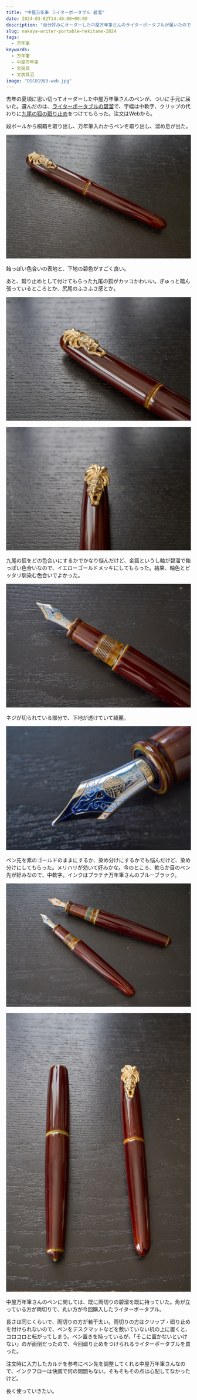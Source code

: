 ```yaml
---
title: "中屋万年筆 ライターポータブル 碧溜"
date: 2024-03-02T14:40:00+09:00
description: "自分好みにオーダーした中屋万年筆さんのライターポータブルが届いたので、ログを残す。"
slug: nakaya-writer-portable-hekitame-2024
tags:
  - 万年筆
keywords:
  - 万年筆
  - 中屋万年筆
  - 文房具
  - 文房具沼
image: "DSC01983-web.jpg"
---
```


去年の夏頃に思い切ってオーダーした中屋万年筆さんのペンが、ついに手元に届いた。選んだのは、[ライターポータブルの碧溜](https://nakaya.org/review.aspx?id=187&type=body)で、字幅は中軟字、クリップの代わりに[九尾の狐の廻り止め](https://nakaya.org/review.aspx?id=44&type=clip)をつけてもらった。注文はWebから。

段ボールから桐箱を取り出し、万年筆入れからペンを取り出し、溜め息が出た。

![ライターポータブル](DSC01986-web.jpg)

飴っぽい色合いの表地と、下地の碧色がすごく良い。

あと、廻り止めとして付けてもらった九尾の狐がカッコかわいい。ぎゅっと踏ん張っているところとか、尻尾のふさふさ感とか。

![廻り止めとして付けてもらった九尾の狐を斜めから](DSC01983-web.jpg)


![廻り止めとして付けてもらった九尾の狐を正面から](DSC01984-web.jpg)

九尾の狐をどの色合いにするかでかなり悩んだけど、金狐というし軸が碧溜で飴っぽい色合いなので、イエローゴールドメッキにしてもらった。結果、軸色とピッタリ馴染む色合いでよかった。

![キャップを開けてみる](DSC01988-web.jpg)

ネジが切られている部分で、下地が透けていて綺麗。

![ペン先](DSC01987-web.jpg)

ペン先を素のゴールドのままにするか、染め分けにするかでも悩んだけど、染め分けにしてもらった。メリハリが効いて好みかな。今のところ、軟らか目のペン先が好みなので、中軟字。インクはプラチナ万年筆さんのブルーブラック。

![両切り碧溜とライターポータブル碧溜-1](DSC01989-web.jpg)

![両切り碧溜とライターポータブル碧溜-2](DSC01991-web.jpg)

中屋万年筆さんのペンに関しては、既に両切りの碧溜を既に持っていた。角が立っている方が両切りで、丸い方が今回購入したライターポータブル。

長さは同じくらいで、両切りの方が若干太い。両切りの方はクリップ・廻り止めを付けられないので、ペンをデスクマットなどを敷いていない机の上に置くと、コロコロと転がってしまう。ペン置きを持っているが、「そこに置かないといけない」のが面倒だったので、今回廻り止めをつけられるライターポータブルを買った。

注文時に入力したカルテを参考にペン先を調整してくれる中屋万年筆さんなので、インクフローは快調で何の問題もない。そもそもその点は心配してなかったけど。

長く使っていきたい。
